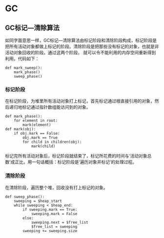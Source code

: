 # GC
## GC标记—清除算法
如同字面意思一样，GC标记—清除算法由标记阶段和清除阶段构成，标记阶段是把所有活动对象都做上标记的阶段。清除阶段是把那些没有标记的对象，也就是非活动对象回收的阶段。通过这两个阶段，
就可以令不能利用的内存空间重新得到利用。代码如下：
```
def mark_sweep():
    mark_phase()
    sweep_phase()
```
### 标记阶段
在标记阶段，为堆里所有活动对象打上标记，首先标记通过根直接引用的对象，然后递归地标记通过指针数组能访问到的对象。
```
def mark_phase():
    for element in root:
        mark(element)
def mark(obj):
    if obj.mark == False:
        obj.mark == True
        for child in children(obj):
            mark(child)
```
标记完所有活动对象后，标记阶段就结束了，标记所花费的时间与‘活动对象总数’成正比，用一句话概括：标记阶段是‘遍历对象并标记’的处理过程。
### 清除阶段
在清除阶段，遍历整个堆，回收没有打上标记的对象。
```
def sweep_phase():
    sweeping = $heap_start
    while sweeping < $heap_end:
        if sweeping.mark == True:
            sweeping.mark = False
        else:
            sweeping.next = $free_list
            $free_list = sweeping
        sweeping += sweeping.size 
```

